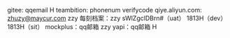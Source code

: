 gitee: qqemail H
teambition: phonenum verifycode
qiye.aliyun.com: zhuzy@maycur.com zzy
每刻档案：zzy sWlZgclDBrn#（uat） 1813H（dev） 1813H（sit）
mockplus：qq邮箱 zzy
yapi：qq邮箱 H